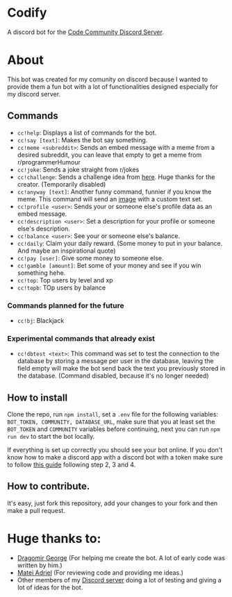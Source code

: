 # Codify
A discord bot for the [Code Community Discord Server](https://discord.gg/2JPhJxM).

# About

This bot was created for my comunity on discord because I wanted to provide them a fun bot with a lot of functionalities designed especially for my discord server.

## Commands
- `cc!help`: Displays a list of commands for the bot.
- `cc!say [text]`: Makes the bot say something. 
- `cc!meme <subreddit>`: Sends an embed message with a meme from a desired subreddit, you can leave that empty to get a meme from r/programmerHumour
- `cc!joke`: Sends a joke straight from r/jokes
- `cc!challenge`: Sends a challenge idea from [here](https://seblague.github.io/ideagenerator/). Huge thanks for the creator. (Temporarily disabled)
- `cc!anyway [text]`: Another funny command, funnier if you know the meme. This command will send an [image](https://www.google.com/search?q=so+anyway+I+started+blasting&safe=active&rlz=1C1CHBF_enRO859RO859&sxsrf=ACYBGNTs8kLdA8mQSOFItc70BK3hMsQ_TQ:1576777514637&source=lnms&tbm=isch&sa=X&ved=2ahUKEwiR9Zj9ocLmAhXC-yoKHVBjD9IQ_AUoAXoECAoQAw&biw=1920&bih=937) with a custom text set.
- `cc!profile <user>`: Sends your or someone else's profile data as an embed message.
- `cc!description <user>`: Set a description for your profile or someone else's description. 
- `cc!balance <user>`: See your or someone else's balance.
- `cc!daily`: Claim your daily reward. (Some money to put in your balance. And maybe an inspirational quote)
- `cc!pay [user]`: Give some money to someone else.
- `cc!gamble [amount]`: Bet some of your money and see if you win something hehe.
- `cc!top`: Top users by level and xp
- `cc!topb`: TOp users by balance
### Commands planned for the future
- `cc!bj`: Blackjack
### Experimental commands that already exist
- `cc!dbtest <text>`: This command was set to test the connection to the database by storing a message per user in the database, leaving the field empty will make the bot send back the text you previously stored in the database. (Command disabled, because it's no longer needed)

## How to install

Clone the repo, run `npm install`, set a `.env` file for the following variables: `BOT_TOKEN, COMMUNITY, DATABASE_URL`, make sure that you at least set the `BOT_TOKEN` and `COMMUNITY` variables before continuing, next you can run `npm run dev` to start the bot locally.

If everything is set up correctly you should see your bot online. If you don't know how to make a discord app with a discord bot with a token make sure to follow [this guide](https://www.google.com/search?q=so+anyway+I+started+blasting&safe=active&rlz=1C1CHBF_enRO859RO859&sxsrf=ACYBGNTs8kLdA8mQSOFItc70BK3hMsQ_TQ:1576777514637&source=lnms&tbm=isch&sa=X&ved=2ahUKEwiR9Zj9ocLmAhXC-yoKHVBjD9IQ_AUoAXoECAoQAw&biw=1920&bih=937) following step 2, 3 and 4.

## How to contribute.

It's easy, just fork this repository, add your changes to your fork and then make a pull request.

# Huge thanks to:
- [Dragomir George](https://github.com/BlueGhostGH) (For helping me create the bot. A lot of early code was written by him.)
- [Matei Adriel](https://github.com/Mateiadrielrafael) (For reviewing code and providing me ideas.)
- Other members of my [Discord server](https://discord.gg/2JPhJxM) doing a lot of testing and giving a lot of ideas for the bot. 
